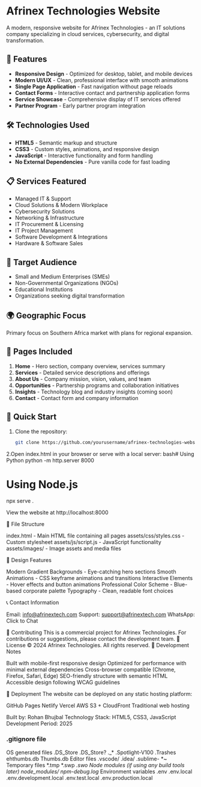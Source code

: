 # Afrinex Technologies Website

A modern, responsive website for Afrinex Technologies - an IT solutions company specializing in cloud services, cybersecurity, and digital transformation.

## 🚀 Features

- **Responsive Design** - Optimized for desktop, tablet, and mobile devices
- **Modern UI/UX** - Clean, professional interface with smooth animations
- **Single Page Application** - Fast navigation without page reloads
- **Contact Forms** - Interactive contact and partnership application forms
- **Service Showcase** - Comprehensive display of IT services offered
- **Partner Program** - Early partner program integration

## 🛠️ Technologies Used

- **HTML5** - Semantic markup and structure
- **CSS3** - Custom styles, animations, and responsive design
- **JavaScript** - Interactive functionality and form handling
- **No External Dependencies** - Pure vanilla code for fast loading

## 📋 Services Featured

- Managed IT & Support
- Cloud Solutions & Modern Workplace
- Cybersecurity Solutions
- Networking & Infrastructure
- IT Procurement & Licensing
- IT Project Management
- Software Development & Integrations
- Hardware & Software Sales

## 🎯 Target Audience

- Small and Medium Enterprises (SMEs)
- Non-Governmental Organizations (NGOs)
- Educational Institutions
- Organizations seeking digital transformation

## 🌍 Geographic Focus

Primary focus on Southern Africa market with plans for regional expansion.

## 📱 Pages Included

1. **Home** - Hero section, company overview, services summary
2. **Services** - Detailed service descriptions and offerings
3. **About Us** - Company mission, vision, values, and team
4. **Opportunities** - Partnership programs and collaboration initiatives
5. **Insights** - Technology blog and industry insights (coming soon)
6. **Contact** - Contact form and company information

## 🚀 Quick Start

1. Clone the repository:
   ```bash
   git clone https://github.com/yourusername/afrinex-technologies-website.git
   
2.Open index.html in your browser or serve with a local server:
bash# Using Python
python -m http.server 8000

# Using Node.js
npx serve .

View the website at http://localhost:8000

📁 File Structure

index.html - Main HTML file containing all pages
assets/css/styles.css - Custom stylesheet 
assets/js/script.js - JavaScript functionality 
assets/images/ - Image assets and media files

🎨 Design Features

Modern Gradient Backgrounds - Eye-catching hero sections
Smooth Animations - CSS keyframe animations and transitions
Interactive Elements - Hover effects and button animations
Professional Color Scheme - Blue-based corporate palette
Typography - Clean, readable font choices

📞 Contact Information

Email: info@afrinextech.com
Support: support@afrinextech.com
WhatsApp: Click to Chat

🤝 Contributing
This is a commercial project for Afrinex Technologies. For contributions or suggestions, please contact the development team.
📄 License
© 2024 Afrinex Technologies. All rights reserved.
🔧 Development Notes

Built with mobile-first responsive design
Optimized for performance with minimal external dependencies
Cross-browser compatible (Chrome, Firefox, Safari, Edge)
SEO-friendly structure with semantic HTML
Accessible design following WCAG guidelines

🚀 Deployment
The website can be deployed on any static hosting platform:

GitHub Pages
Netlify
Vercel
AWS S3 + CloudFront
Traditional web hosting


Built by: Rohan Bhujbal
Technology Stack: HTML5, CSS3, JavaScript
Development Period: 2025

### .gitignore file
OS generated files
.DS_Store
.DS_Store?
._*
.Spotlight-V100
.Trashes
ehthumbs.db
Thumbs.db
Editor files
.vscode/
.idea/
.sublime-
*~
Temporary files
*.tmp
*.swp
*.swo
Node modules (if using any build tools later)
node_modules/
npm-debug.log*
Environment variables
.env
.env.local
.env.development.local
.env.test.local
.env.production.local
